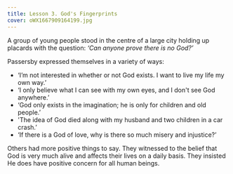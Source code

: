 ```yaml
---
title: Lesson 3. God's Fingerprints
cover: oWX1667909164199.jpg
---
```


A group of young people stood in the centre of a large city holding up placards with the question: _‘Can anyone prove there is no God?’_

Passers­by expressed themselves in a variety of ways:

- ‘I’m not interested in whether or not God exists. I want to live my life my own way.’
- ‘I only believe what I can see with my own eyes, and I don't see God anywhere.’
- ‘God only exists in the imagination; he is only for children and old people.’
- 'The idea of God died along with my husband and two children in a car crash.’
- ‘If there is a God of love, why is there so much misery and injustice?’

Others had more positive things to say. They witnessed to the belief that God is very much alive and affects their lives on a daily basis. They insisted He does have positive concern for all human beings.